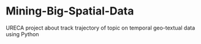 # Mining-Big-Spatial-Data
URECA project about track trajectory of topic on temporal geo-textual data using Python
